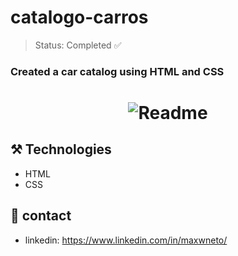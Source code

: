 # catalogo-carros

> Status: Completed ✅

### Created a car catalog using HTML and CSS

<h1 align="center">
  <img alt="Readme" title="Readme" src="https://user-images.githubusercontent.com/87916631/170057609-bad1e515-9761-4294-b7c7-ab3e965c8a7c.gif"/>
</h1>

## ⚒️ Technologies
+ HTML
+ CSS

## 📲 contact
+ linkedin: https://www.linkedin.com/in/maxwneto/

